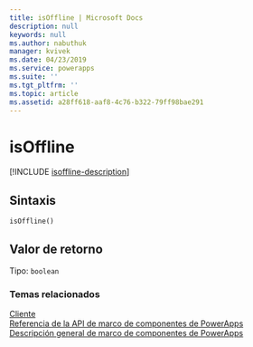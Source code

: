 ```yaml
---
title: isOffline | Microsoft Docs
description: null
keywords: null
ms.author: nabuthuk
manager: kvivek
ms.date: 04/23/2019
ms.service: powerapps
ms.suite: ''
ms.tgt_pltfrm: ''
ms.topic: article
ms.assetid: a28ff618-aaf8-4c76-b322-79ff98bae291
---
```


# <a name="isoffline"></a>isOffline
[!INCLUDE [isoffline-description](includes/isoffline-description.md)]

## <a name="syntax"></a>Sintaxis

`isOffline()`

## <a name="return-value"></a>Valor de retorno

Tipo: `boolean`

### <a name="related-topics"></a>Temas relacionados

[Cliente](../client.md)<br/>
[Referencia de la API de marco de componentes de PowerApps](../../reference/index.md)<br/>
[Descripción general de marco de componentes de PowerApps](../../overview.md)
